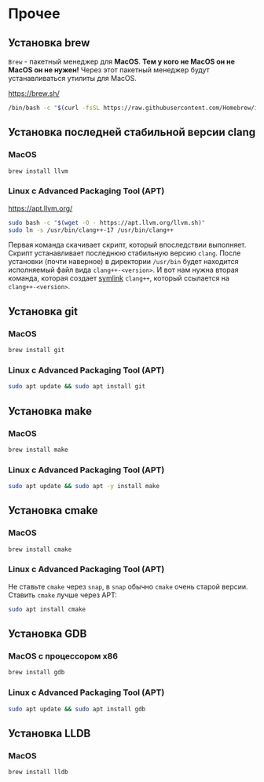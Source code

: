 # Прочее

## Установка brew
`Brew` - пакетный менеджер для **MacOS**. **Тем у кого не MacOS он не MacOS он не нужен!** Через этот пакетный менеджер будут устанавливаться утилиты для MacOS.

https://brew.sh/
```zsh
/bin/bash -c "$(curl -fsSL https://raw.githubusercontent.com/Homebrew/install/HEAD/install.sh)"
```

## Установка последней стабильной версии clang
### MacOS
```zsh
brew install llvm
```
### Linux с Advanced Packaging Tool (APT)
https://apt.llvm.org/
```bash
sudo bash -c "$(wget -O - https://apt.llvm.org/llvm.sh)"
sudo ln -s /usr/bin/clang++-17 /usr/bin/clang++
```

Первая команда скачивает скрипт, который впоследствии выполняет. Скрипт устанавливает последнюю стабильную версию `clang`. После установки (почти наверное) в директории `/usr/bin` будет находится исполняемый файл вида `clang++-<version>`. И вот нам нужна вторая команда, которая создает [symlink](https://ru.wikipedia.org/wiki/%D0%A1%D0%B8%D0%BC%D0%B2%D0%BE%D0%BB%D0%B8%D1%87%D0%B5%D1%81%D0%BA%D0%B0%D1%8F_%D1%81%D1%81%D1%8B%D0%BB%D0%BA%D0%B0) `clang++`, который ссылается на `clang++-<version>`.

## Установка git
### MacOS
```zsh
brew install git
```
### Linux с Advanced Packaging Tool (APT)
```bash
sudo apt update && sudo apt install git
```

## Установка make
### MacOS
```zsh
brew install make
```
### Linux с Advanced Packaging Tool (APT)
```bash
sudo apt update && sudo apt -y install make
```


## Установка cmake
### MacOS
```zsh
brew install cmake
```
### Linux с Advanced Packaging Tool (APT)
Не ставьте `cmake` через `snap`, в `snap` обычно `cmake` очень старой версии. Ставить `cmake` лучше через APT:
```bash
sudo apt install cmake
```

## Установка GDB
### MacOS с процессором x86
```zsh
brew install gdb
```
### Linux с Advanced Packaging Tool (APT)
```bash
sudo apt update && sudo apt install gdb
```

## Установка LLDB
### MacOS
```zsh
brew install lldb
```

